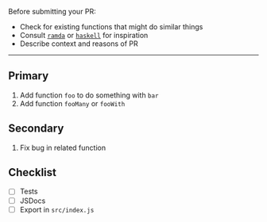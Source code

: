 Before submitting your PR:

- Check for existing functions that might do similar things
- Consult [`ramda`](https://ramdajs.com/) or [`haskell`](https://hoogle.haskell.org/) for inspiration
- Describe context and reasons of PR

---

## Primary

1. Add function `foo` to do something with `bar`
2. Add function `fooMany` or `fooWith`

## Secondary

1. Fix bug in related function

## Checklist

- [ ] Tests
- [ ] JSDocs
- [ ] Export in `src/index.js`
